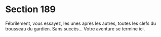 # Section 189

Fébrilement, vous essayez, les unes après les autres, toutes les 
clefs du trousseau du gardien. Sans succès... Votre aventure se 
termine ici.